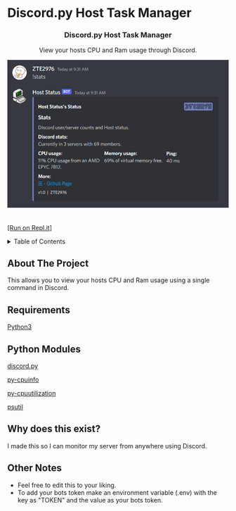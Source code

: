 # Discord.py Host Task Manager
  <h3 align="center">Discord.py Host Task Manager</h3>

  <p align="center">
    View your hosts CPU and Ram usage through Discord.
    <br />
  </p>
</div>

![image info](./images/github/github-example.png)
<br />
<br />
<br />
[[Run on Repl.it]](https://replit.com/@zte2976exe/discordpy-task-manager)

<!-- TABLE OF CONTENTS -->
<details>
  <summary>Table of Contents</summary>
  <ol>
    <li>
      <a href="#about-the-project">About The Project</a>
      <ul>
      </ul>
    </li>
    <li>
      <a href="#requirements">Requirements</a>
      <ul>
      </ul>
    </li>
    <li>
      <a href="#python-modules">Python Modules</a>
      <ul>
      </ul>
    </li>
    <li>
      <a href="#why-does-this-exist">Why does this exist?</a>
      <ul>
      </ul>
    </li>
    <li>
      <a href="#other-notes">Other Notes</a>
      <ul>
      </ul>
    </li>
  </ol>
</details>



<!-- ABOUT THE PROJECT -->
## About The Project


This allows you to view your hosts CPU and Ram usage using a single command in Discord.

<!-- REQUIRMENTS -->
## Requirements


[Python3](https://www.python.org/)


<!-- MODULES -->
## Python Modules


[discord.py](https://github.com/Rapptz/discord.py)

[py-cpuinfo](https://github.com/workhorsy/py-cpuinfo)

[py-cpuutilization](https://github.com/workhorsylegacy/py-cpuutilization)

[psutil](https://github.com/giampaolo/psutil)



<!-- WHY DOES THIS EXIST -->
## Why does this exist?


I made this so I can monitor my server from anywhere using Discord.


<!-- NOTES -->
## Other Notes


* Feel free to edit this to your liking.
* To add your bots token make an environment variable (.env) with the key as "TOKEN" and the value as your bots token.

